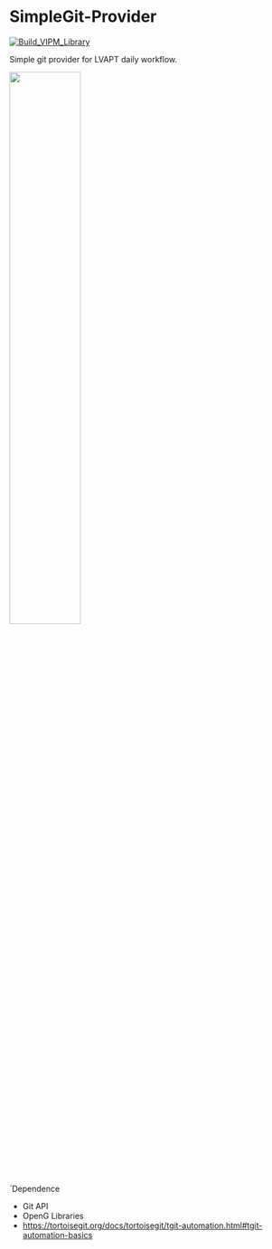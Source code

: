 # SimpleGit-Provider

[![Build_VIPM_Library](https://github.com/LV-APT/SimpleGit-Provider/actions/workflows/Build_VIPM_Library.yml/badge.svg)](https://github.com/LV-APT/SimpleGit-Provider/actions/workflows/Build_VIPM_Library.yml)

Simple git provider for LVAPT daily workflow.

<img src="https://user-images.githubusercontent.com/8196752/196721892-02c34857-6991-4fd1-99a3-c90ad1a6a337.png" width=50% height=50%>

`Dependence

- Git API
- OpenG Libraries
- https://tortoisegit.org/docs/tortoisegit/tgit-automation.html#tgit-automation-basics
